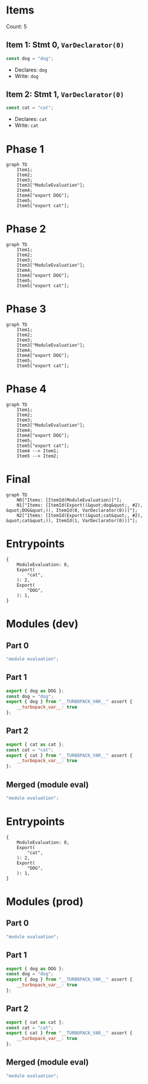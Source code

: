 # Items

Count: 5

## Item 1: Stmt 0, `VarDeclarator(0)`

```js
const dog = "dog";

```

- Declares: `dog`
- Write: `dog`

## Item 2: Stmt 1, `VarDeclarator(0)`

```js
const cat = "cat";

```

- Declares: `cat`
- Write: `cat`

# Phase 1
```mermaid
graph TD
    Item1;
    Item2;
    Item3;
    Item3["ModuleEvaluation"];
    Item4;
    Item4["export DOG"];
    Item5;
    Item5["export cat"];
```
# Phase 2
```mermaid
graph TD
    Item1;
    Item2;
    Item3;
    Item3["ModuleEvaluation"];
    Item4;
    Item4["export DOG"];
    Item5;
    Item5["export cat"];
```
# Phase 3
```mermaid
graph TD
    Item1;
    Item2;
    Item3;
    Item3["ModuleEvaluation"];
    Item4;
    Item4["export DOG"];
    Item5;
    Item5["export cat"];
```
# Phase 4
```mermaid
graph TD
    Item1;
    Item2;
    Item3;
    Item3["ModuleEvaluation"];
    Item4;
    Item4["export DOG"];
    Item5;
    Item5["export cat"];
    Item4 --> Item1;
    Item5 --> Item2;
```
# Final
```mermaid
graph TD
    N0["Items: [ItemId(ModuleEvaluation)]"];
    N1["Items: [ItemId(Export((&quot;dog&quot;, #2), &quot;DOG&quot;)), ItemId(0, VarDeclarator(0))]"];
    N2["Items: [ItemId(Export((&quot;cat&quot;, #2), &quot;cat&quot;)), ItemId(1, VarDeclarator(0))]"];
```
# Entrypoints

```
{
    ModuleEvaluation: 0,
    Export(
        "cat",
    ): 2,
    Export(
        "DOG",
    ): 1,
}
```


# Modules (dev)
## Part 0
```js
"module evaluation";

```
## Part 1
```js
export { dog as DOG };
const dog = "dog";
export { dog } from "__TURBOPACK_VAR__" assert {
    __turbopack_var__: true
};

```
## Part 2
```js
export { cat as cat };
const cat = "cat";
export { cat } from "__TURBOPACK_VAR__" assert {
    __turbopack_var__: true
};

```
## Merged (module eval)
```js
"module evaluation";

```
# Entrypoints

```
{
    ModuleEvaluation: 0,
    Export(
        "cat",
    ): 2,
    Export(
        "DOG",
    ): 1,
}
```


# Modules (prod)
## Part 0
```js
"module evaluation";

```
## Part 1
```js
export { dog as DOG };
const dog = "dog";
export { dog } from "__TURBOPACK_VAR__" assert {
    __turbopack_var__: true
};

```
## Part 2
```js
export { cat as cat };
const cat = "cat";
export { cat } from "__TURBOPACK_VAR__" assert {
    __turbopack_var__: true
};

```
## Merged (module eval)
```js
"module evaluation";

```
